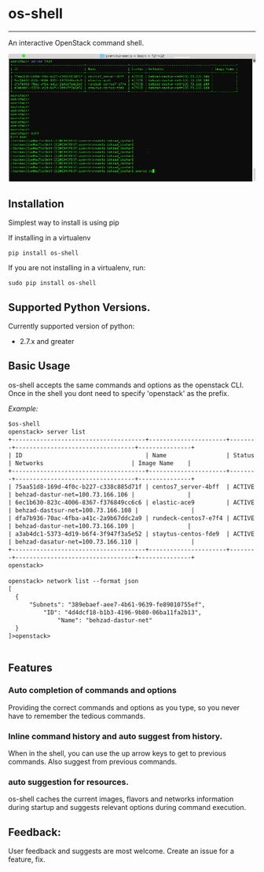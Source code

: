 # os-shell
---
An interactive OpenStack command shell.

![alt text](https://github.com/bdastur/os-shell/blob/master/docs/images/os_shell_cmdline.gif "Interactive Shell")



## Installation
Simplest way to install is using pip

If installing in a virtualenv
```
pip install os-shell
```

If you are not installing in a virtualenv, run:
```
sudo pip install os-shell
```

## Supported Python Versions.
Currently supported version of python:

  * 2.7.x and greater

## Basic Usage
os-shell accepts the same commands and options as the openstack CLI. Once in the shell you dont need to specify 'openstack' as the prefix.

*Example:*
```
$os-shell
openstack> server list
+--------------------------------------+----------------------+--------+----------------------------------+---------------+
| ID                                   | Name                 | Status | Networks                         | Image Name    |
+--------------------------------------+----------------------+--------+----------------------------------+---------------+
| 75aa51d8-169d-4f0c-b227-c338c885d71f | centos7_server-4bff  | ACTIVE | behzad-dastur-net=100.73.166.106 |               |
| 6ec1b630-823c-4006-8367-f376849cc6c6 | elastic-ace9         | ACTIVE | behzad-dastsur-net=100.73.166.108 |               |
| dfa7b936-70ac-4fba-a41c-2a9b67ddc2a9 | rundeck-centos7-e7f4 | ACTIVE | behzad-dastur-net=100.73.166.109 |               |
| a3ab4dc1-5373-4d19-b6f4-3f947f3a5e52 | staytus-centos-fde9  | ACTIVE | behzad-dasatur-net=100.73.166.110 |               |
+--------------------------------------+----------------------+--------+----------------------------------+---------------+
openstack>

openstack> network list --format json
[
  {
      "Subnets": "389ebaef-aee7-4b61-9639-fe89010755ef", 
          "ID": "4d4dcf18-b1b3-4196-9b80-06ba11fa2b13", 
              "Name": "behzad-dastur-net"
  }
]>openstack>


```

## Features

### Auto completion of commands and options
Providing the correct commands and options as you type, so you never have to remember the tedious commands.

### Inline command history and auto suggest from history.
When in the shell, you can use the up arrow keys to get to previous commands. Also suggest from previous commands.

### auto suggestion for resources.
os-shell caches the current images, flavors and networks information during startup and suggests relevant options during 
command execution.


## Feedback:
User feedback and suggests are most welcome. Create an issue for a feature, fix.



